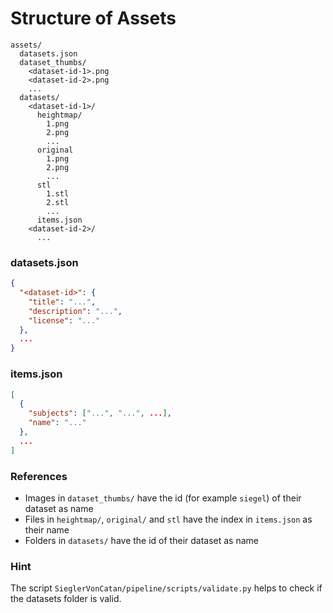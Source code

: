# Structure of Assets

```
assets/
  datasets.json
  dataset_thumbs/
    <dataset-id-1>.png
    <dataset-id-2>.png
    ...
  datasets/
    <dataset-id-1>/
      heightmap/
        1.png
        2.png
        ...
      original
        1.png
        2.png
        ...
      stl
        1.stl
        2.stl
        ...
      items.json
    <dataset-id-2>/
      ...
```

### datasets.json
```json
{
  "<dataset-id>": {
    "title": "...",
    "description": "...",
    "license": "..."
  },
  ...
}
```

### items.json
```json
[
  {
    "subjects": ["...", "...", ...],
    "name": "..."
  },
  ...
]
```

### References
- Images in `dataset_thumbs/` have the id (for example `siegel`) of their dataset as name
- Files in `heightmap/`, `original/` and `stl` have the index in `items.json` as their name
- Folders in `datasets/` have the id of their dataset as name


### Hint
The script `SieglerVonCatan/pipeline/scripts/validate.py` helps to check if the datasets folder is valid.
